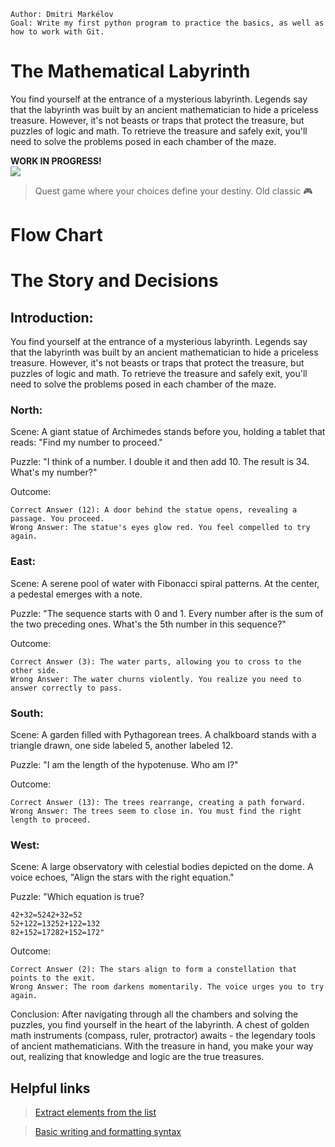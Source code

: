 
    Author: Dmitri Markélov
    Goal: Write my first python program to practice the basics, as well as 
    how to work with Git.


# The Mathematical Labyrinth

You find yourself at the entrance of a mysterious labyrinth.
Legends say that the labyrinth was built by an ancient mathematician to hide a priceless treasure.
However, it's not beasts or traps that protect the treasure, but puzzles of logic and math.
To retrieve the treasure and safely exit, you'll need to solve the problems posed in each chamber of the maze.

**WORK IN PROGRESS!** <br/>  ![](https://geps.dev/progress/75)

> Quest game where your choices define your destiny. Old classic 🎮

# Flow Chart

# The Story and Decisions
## Introduction:
You find yourself at the entrance of a mysterious labyrinth. Legends say that the labyrinth was built by an ancient mathematician to hide a priceless treasure. However, it's not beasts or traps that protect the treasure, but puzzles of logic and math. To retrieve the treasure and safely exit, you'll need to solve the problems posed in each chamber of the maze.

### North:

Scene: A giant statue of Archimedes stands before you, holding a tablet that reads: "Find my number to proceed."

Puzzle: "I think of a number. I double it and then add 10. The result is 34. What's my number?"

Outcome:

    Correct Answer (12): A door behind the statue opens, revealing a passage. You proceed.
    Wrong Answer: The statue's eyes glow red. You feel compelled to try again.

### East:

Scene: A serene pool of water with Fibonacci spiral patterns. At the center, a pedestal emerges with a note.

Puzzle: "The sequence starts with 0 and 1. Every number after is the sum of the two preceding ones. What's the 5th number in this sequence?"

Outcome:

    Correct Answer (3): The water parts, allowing you to cross to the other side.
    Wrong Answer: The water churns violently. You realize you need to answer correctly to pass.

### South:

Scene: A garden filled with Pythagorean trees. A chalkboard stands with a triangle drawn, one side labeled 5, another labeled 12.

Puzzle: "I am the length of the hypotenuse. Who am I?"

Outcome:

    Correct Answer (13): The trees rearrange, creating a path forward.
    Wrong Answer: The trees seem to close in. You must find the right length to proceed.

### West:

Scene: A large observatory with celestial bodies depicted on the dome. A voice echoes, "Align the stars with the right equation."

Puzzle: "Which equation is true?

    42+32=5242+32=52
    52+122=13252+122=132
    82+152=17282+152=172"

Outcome:

    Correct Answer (2): The stars align to form a constellation that points to the exit.
    Wrong Answer: The room darkens momentarily. The voice urges you to try again.

Conclusion:
After navigating through all the chambers and solving the puzzles, you find yourself in the heart of the labyrinth. A chest of golden math instruments (compass, ruler, protractor) awaits - the legendary tools of ancient mathematicians. With the treasure in hand, you make your way out, realizing that knowledge and logic are the true treasures.


## Helpful links
> [Extract elements from the list](https://www.askpython.com/python/list/extract-elements-python-list)

> [Basic writing and formatting syntax](https://docs.github.com/en/get-started/writing-on-github/getting-started-with-writing-and-formatting-on-github/basic-writing-and-formatting-syntax)